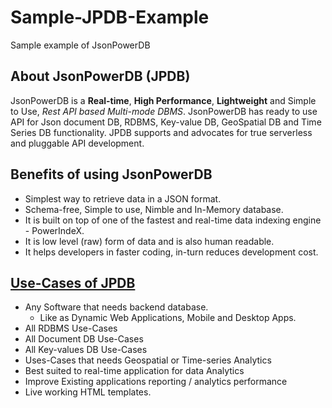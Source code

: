# Sample-JPDB-Example
Sample example of JsonPowerDB

## About JsonPowerDB (JPDB)
JsonPowerDB is a **Real-time**, **High Performance**, **Lightweight** and Simple to Use, *Rest API based Multi-mode DBMS*. JsonPowerDB has ready to use API for Json document DB, RDBMS, Key-value DB, GeoSpatial DB and Time Series DB functionality. JPDB supports and advocates for true serverless and pluggable API development.

## Benefits of using JsonPowerDB
* Simplest way to retrieve data in a JSON format.
* Schema-free, Simple to use, Nimble and In-Memory database.
* It is built on top of one of the fastest and real-time data indexing engine - PowerIndeX.
* It is low level (raw) form of data and is also human readable.
* It helps developers in faster coding, in-turn reduces development cost.

## [Use-Cases of JPDB](https://learn.login2explore.com/mod/page/view.php?id=51)
* Any Software that needs backend database.
  * Like as Dynamic Web Applications, Mobile and Desktop Apps. 
* All RDBMS Use-Cases
* All Document DB Use-Cases
* All Key-values DB Use-Cases
* Uses-Cases that needs Geospatial or Time-series Analytics
* Best suited to real-time application for data Analytics
* Improve Existing applications reporting / analytics performance
* Live working HTML templates.
